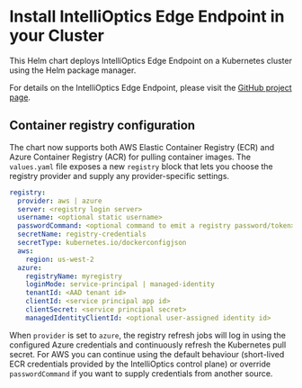 # Install IntelliOptics Edge Endpoint in your Cluster

This Helm chart deploys IntelliOptics Edge Endpoint on a Kubernetes cluster using the Helm package manager.

For details on the IntelliOptics Edge Endpoint, please visit the [GitHub project page](https://github.com/IntelliOptics/edge-endpoint).

## Container registry configuration

The chart now supports both AWS Elastic Container Registry (ECR) and Azure Container Registry (ACR) for pulling container images. The
`values.yaml` file exposes a new `registry` block that lets you choose the registry provider and supply any provider-specific settings.

```yaml
registry:
  provider: aws | azure
  server: <registry login server>
  username: <optional static username>
  passwordCommand: <optional command to emit a registry password/token>
  secretName: registry-credentials
  secretType: kubernetes.io/dockerconfigjson
  aws:
    region: us-west-2
  azure:
    registryName: myregistry
    loginMode: service-principal | managed-identity
    tenantId: <AAD tenant id>
    clientId: <service principal app id>
    clientSecret: <service principal secret>
    managedIdentityClientId: <optional user-assigned identity id>
```

When `provider` is set to `azure`, the registry refresh jobs will log in using the configured Azure credentials and continuously
refresh the Kubernetes pull secret. For AWS you can continue using the default behaviour (short-lived ECR credentials provided by the
IntelliOptics control plane) or override `passwordCommand` if you want to supply credentials from another source.


